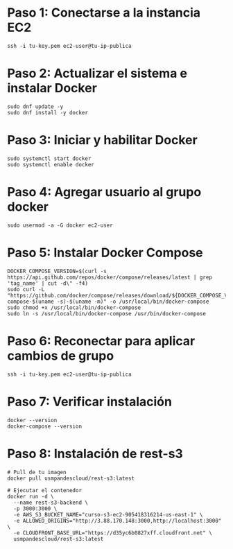 # Paso 1: Conectarse a la instancia EC2

```
ssh -i tu-key.pem ec2-user@tu-ip-publica
```

# Paso 2: Actualizar el sistema e instalar Docker

```
sudo dnf update -y
sudo dnf install -y docker
```

# Paso 3: Iniciar y habilitar Docker

```
sudo systemctl start docker
sudo systemctl enable docker
```

# Paso 4: Agregar usuario al grupo docker

```
sudo usermod -a -G docker ec2-user
```

# Paso 5: Instalar Docker Compose

```
DOCKER_COMPOSE_VERSION=$(curl -s https://api.github.com/repos/docker/compose/releases/latest | grep 'tag_name' | cut -d\" -f4)
sudo curl -L "https://github.com/docker/compose/releases/download/${DOCKER_COMPOSE_VERSION}/docker-compose-$(uname -s)-$(uname -m)" -o /usr/local/bin/docker-compose
sudo chmod +x /usr/local/bin/docker-compose
sudo ln -s /usr/local/bin/docker-compose /usr/bin/docker-compose
```

# Paso 6: Reconectar para aplicar cambios de grupo

```
ssh -i tu-key.pem ec2-user@tu-ip-publica
```

# Paso 7: Verificar instalación

```
docker --version
docker-compose --version
```

# Paso 8: Instalación de rest-s3

```
# Pull de tu imagen
docker pull usmpandescloud/rest-s3:latest

# Ejecutar el contenedor
docker run -d \
  --name rest-s3-backend \
  -p 3000:3000 \
  -e AWS_S3_BUCKET_NAME="curso-s3-ec2-905418316214-us-east-1" \
  -e ALLOWED_ORIGINS="http://3.88.170.148:3000,http://localhost:3000" \
  -e CLOUDFRONT_BASE_URL="https://d35yc6b0827xff.cloudfront.net" \
  usmpandescloud/rest-s3:latest
```
